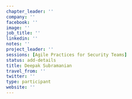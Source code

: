 ```yaml
---
chapter_leader: ''
company: ''
facebook: ''
image: ''
job_title: ''
linkedin: ''
notes: ''
project_leader: ''
sessions: [Agile Practices for Security Teams]
status: add-details
title: Deepak Subramanian
travel_from: ''
twitter: ''
type: participant
website: ''
---
```


<!-- put more details about participant here -->
